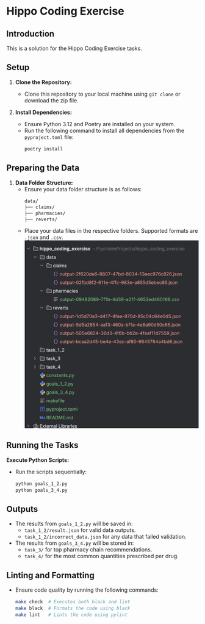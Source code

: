 # Hippo Coding Exercise

## Introduction
This is a solution for the Hippo Coding Exercise tasks.

## Setup
1. **Clone the Repository:**
   - Clone this repository to your local machine using `git clone` or download the zip file.

2. **Install Dependencies:**
   - Ensure Python 3.12 and Poetry are installed on your system.
   - Run the following command to install all dependencies from the `pyproject.toml` file:
     ```bash
     poetry install
     ```

## Preparing the Data
1. **Data Folder Structure:**
   - Ensure your data folder structure is as follows:
     ```
     data/
     ├── claims/
     ├── pharmacies/
     ├── reverts/
     ```
   - Place your data files in the respective folders. Supported formats are `.json` and `.csv`.
![img.png](img.png)
## Running the Tasks
**Execute Python Scripts:**
   - Run the scripts sequentially:
     ```bash
     python goals_1_2.py
     python goals_3_4.py
     ```

## Outputs
- The results from `goals_1_2.py` will be saved in:
  - `task_1_2/result.json` for valid data outputs.
  - `task_1_2/incorrect_data.json` for any data that failed validation.
- The results from `goals_3_4.py` will be stored in:
  - `task_3/` for top pharmacy chain recommendations.
  - `task_4/` for the most common quantities prescribed per drug.

## Linting and Formatting
- Ensure code quality by running the following commands:
  ```bash
  make check  # Executes both black and lint
  make black  # Formats the code using black
  make lint   # Lints the code using pylint
